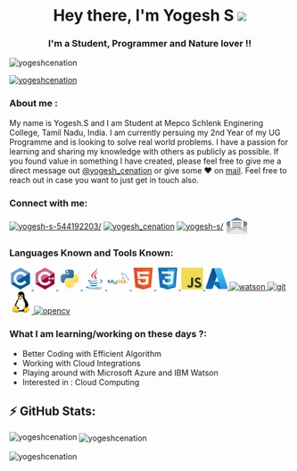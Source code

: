 <h1 align="center"> Hey there, I'm Yogesh S  <img alit="Hello" width="30px" src="https://raw.githubusercontent.com/sjabiulla/sjabiulla/main/wave.gif" /> </h1>
<h3 align="center"> I'm a Student, Programmer and Nature lover !! </h3>

<p align="left"> <img src="https://komarev.com/ghpvc/?username=yogeshcenation&label=Profile%20views&color=0e75b6&style=flat" alt="yogeshcenation" /> </p>
<p align="left"> <a href="https://github.com/ryo-ma/github-profile-trophy"><img src="https://github-profile-trophy.vercel.app/?username=yogeshcenation" alt="yogeshcenation" /></a> </p>

### About me :
My name is Yogesh.S and I am Student at Mepco Schlenk Enginering College, Tamil Nadu, India. I am currently persuing my 2nd Year of my UG Programme and is looking to solve real world problems.
I have a passion for learning and sharing my knowledge with others as publicly as possible. 
If you found value in something I have created, please feel free to give me a direct message out [@yogesh_cenation](https://www.instagram.com/yogesh_cenation/) or give some ♥ on [mail](mailto:yogeshselvarajan@gmail.com). Feel free to reach out in case you want to just get in touch also.


<h3 align="left">Connect with me:</h3>
<p align="left">
<a href="https://www.linkedin.com/in/yogesh-s-544192203/" target="blank"><img align="center" src="https://raw.githubusercontent.com/rahuldkjain/github-profile-readme-generator/master/src/images/icons/Social/linked-in-alt.svg" alt="yogesh-s-544192203/" height="30" width="40" /></a>
<a href="https://instagram.com/yogesh_cenation" target="blank"><img align="center" src="https://raw.githubusercontent.com/rahuldkjain/github-profile-readme-generator/master/src/images/icons/Social/instagram.svg" alt="yogesh_cenation" height="30" width="40" /></a>
 <a href="https://api.whatsapp.com/send?phone=917418975931&amp" target="blank"><img align="center" src="https://raw.githubusercontent.com/rahuldkjain/github-profile-readme-generator/master/src/images/icons/Social/whatsapp.svg" alt="yogesh-s/" height="30" width="40" /></a>
<a href="mailto:yogeshselvarajan@gmail.com" target="blank"><img align="center" src="https://github.com/yogeshcenation/yogeshcenation/blob/d200592c2955e0ae64397095f6d99d6e82ef1598/email-svgrepo-com.svg" alt="yogesh-s/" height="30" width="40" /></a>
 
<h3 align="left">Languages Known and Tools Known:</h3>
<a href="https://www.cprogramming.com/" target="_blank" rel="noreferrer"> <img src="https://raw.githubusercontent.com/devicons/devicon/master/icons/c/c-original.svg" alt="c" width="40" height="40"/> </a> <a href="https://www.w3schools.com/cpp/" target="_blank" rel="noreferrer"> <img src="https://raw.githubusercontent.com/devicons/devicon/master/icons/cplusplus/cplusplus-original.svg" alt="cplusplus" width="40" height="40"/> </a> 
<a href="https://www.python.org" target="_blank" rel="noreferrer"> <img src="https://raw.githubusercontent.com/devicons/devicon/master/icons/python/python-original.svg" alt="python" width="40" height="40"/> </a> <a href="https://www.java.com" target="_blank" rel="noreferrer"> <img src="https://raw.githubusercontent.com/devicons/devicon/master/icons/java/java-original.svg" alt="java" width="40" height="40"/> </a>
<a href="https://www.mysql.com/" target="_blank" rel="noreferrer"> <img src="https://raw.githubusercontent.com/devicons/devicon/master/icons/mysql/mysql-original-wordmark.svg" alt="mysql" width="40" height="40"/> </a> <a href="https://www.w3.org/html/" target="_blank" rel="noreferrer"> <img src="https://raw.githubusercontent.com/devicons/devicon/master/icons/html5/html5-original.svg" alt="html" width="40" height="40"/> </a>  <a href="https://www.w3.org/Style/CSS/Overview.en.html" target="_blank" rel="noreferrer"> <img src="https://raw.githubusercontent.com/devicons/devicon/master/icons/css3/css3-original.svg" alt="css3" width="40" height="40"/> </a>  <a href="https://www.javascript.com/" target="_blank" rel="noreferrer"> <img src="https://raw.githubusercontent.com/devicons/devicon/master/icons/javascript/javascript-original.svg" alt="js" width="40" height="40"/> </a> <a href="https://azure.microsoft.com/en-in/" target="_blank" rel="noreferrer"> <img src="https://raw.githubusercontent.com/devicons/devicon/master/icons/azure/azure-original.svg" alt="azure" width="40" height="40"/> </a> <a href="https://www.ibm.com/in-en/watson" target="_blank" rel="noreferrer"> <img src="https://img.icons8.com/officel/50/000000/ibm-watson.png" alt="watson" width="40" height="40"/> </a><a href="https://git-scm.com/" target="_blank" rel="noreferrer"> <img src="https://www.vectorlogo.zone/logos/git-scm/git-scm-icon.svg" alt="git" width="40" height="40"/> </a> <a href="https://www.linux.org/" target="_blank" rel="noreferrer"> <img src="https://raw.githubusercontent.com/devicons/devicon/master/icons/linux/linux-original.svg" alt="linux" width="40" height="40"/> </a> 
<a href="https://opencv.org/" target="_blank" rel="noreferrer"> <img src="https://www.vectorlogo.zone/logos/opencv/opencv-icon.svg" alt="opencv" width="40" height="40"/> </a> 

<h3 align="left"> What I am learning/working on these days ?: </h3>
<p align="left">
<ul>
<li> Better Coding with Efficient Algorithm </li>
<li> Working with Cloud Integrations </li>
<li> Playing around with Microsoft Azure and IBM Watson </li>
<li> Interested in : Cloud Computing </li>
</ul>
</p>

## :zap: GitHub Stats:
<p><img align="left" src="https://github-readme-stats.vercel.app/api/top-langs?username=yogeshcenation&show_icons=true&locale=en&layout=compact" alt="yogeshcenation" /></p>

<p>&nbsp;<img align="center" src="https://github-readme-stats.vercel.app/api?username=yogeshcenation&show_icons=true&locale=en" alt="yogeshcenation" /></p>

<p><img align="center" src="https://github-readme-streak-stats.herokuapp.com/?user=yogeshcenation&" alt="yogeshcenation" /></p>



